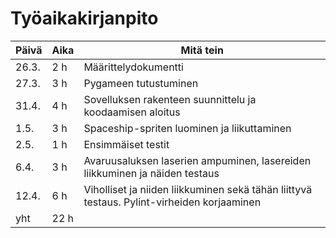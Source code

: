 # Työaikakirjanpito
| Päivä | Aika | Mitä tein |
|---|---|---|
| 26.3. | 2 h | Määrittelydokumentti |
| 27.3. | 3 h | Pygameen tutustuminen |
| 31.4. | 4 h | Sovelluksen rakenteen suunnittelu ja koodaamisen aloitus |
| 1.5. | 3 h | Spaceship-spriten luominen ja liikuttaminen |
| 2.5. | 1 h | Ensimmäiset testit |
| 6.4. | 3 h | Avaruusaluksen laserien ampuminen, lasereiden liikkuminen ja näiden testaus |
| 12.4.| 6 h | Viholliset ja niiden liikkuminen sekä tähän liittyvä testaus. Pylint-virheiden korjaaminen |
| yht | 22 h | |
